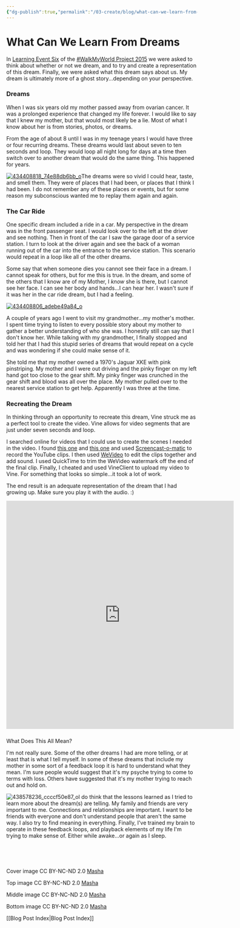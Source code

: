 ```yaml
---
{"dg-publish":true,"permalink":"/03-create/blog/what-can-we-learn-from-dreams/","title":"What Can We Learn From Dreams?","tags":["walkmyworld"]}
---
```


# What Can We Learn From Dreams

In [Learning Event Six](https://sites.google.com/site/walkmyworldproject/2015-learning-events/i-dream) of the [#WalkMyWorld Project 2015](https://sites.google.com/site/walkmyworldproject/2015-learning-events) we were asked to think about whether or not we dream, and to try and create a representation of this dream. Finally, we were asked what this dream says about us. My dream is ultimately more of a ghost story...depending on your perspective.

### Dreams

When I was six years old my mother passed away from ovarian cancer. It was a prolonged experience that changed my life forever. I would like to say that I knew my mother, but that would most likely be a lie. Most of what I know about her is from stories, photos, or dreams.

From the age of about 8 until I was in my teenage years I would have three or four recurring dreams. These dreams would last about seven to ten seconds and loop. They would loop all night long for days at a time then switch over to another dream that would do the same thing. This happened for years.

[![434408818_74e88db6bb_o](images/434408818_74e88db6bb_o-700x380.jpg)](http://wiobyrne.com/wp-content/uploads/2015/02/434408818_74e88db6bb_o.jpg)The dreams were so vivid I could hear, taste, and smell them. They were of places that I had been, or places that I think I had been. I do not remember any of these places or events, but for some reason my subconscious wanted me to replay them again and again.

### **The Car Ride**

One specific dream included a ride in a car. My perspective in the dream was in the front passenger seat. I would look over to the left at the driver and see nothing. Then in front of the car I saw the garage door of a service station. I turn to look at the driver again and see the back of a woman running out of the car into the entrance to the service station. This scenario would repeat in a loop like all of the other dreams.

Some say that when someone dies you cannot see their face in a dream. I cannot speak for others, but for me this is true. In the dream, and some of the others that I know are of my Mother, I _know_ she is there, but I cannot see her face. I can see her body and hands...I can hear her. I wasn't sure if it was her in the car ride dream, but I had a feeling.

[![434408806_adebe49a84_o](images/434408806_adebe49a84_o-700x380.jpg)](http://wiobyrne.com/wp-content/uploads/2015/02/434408806_adebe49a84_o.jpg)

A couple of years ago I went to visit my grandmother...my mother's mother. I spent time trying to listen to every possible story about my mother to gather a better understanding of who she was. I honestly still can say that I don't know her. While talking with my grandmother, I finally stopped and told her that I had this stupid series of dreams that would repeat on a cycle and was wondering if she could make sense of it.

She told me that my mother owned a 1970's Jaguar XKE with pink pinstriping. My mother and I were out driving and the pinky finger on my left hand got too close to the gear shift. My pinky finger was crunched in the gear shift and blood was all over the place. My mother pulled over to the nearest service station to get help. Apparently I was three at the time.

### Recreating the Dream

In thinking through an opportunity to recreate this dream, Vine struck me as a perfect tool to create the video. Vine allows for video segments that are just under seven seconds and loop.

I searched online for videos that I could use to create the scenes I needed in the video. I found [this one](https://www.youtube.com/watch?v=ZyLjfS3UdWM) and [this one](https://www.youtube.com/watch?v=1zYcuO3IeU0) and used [Screencast-o-matic](http://www.screencast-o-matic.com/) to record the YouTube clips. I then used [WeVideo](https://www.wevideo.com/) to edit the clips together and add sound. I used QuickTime to trim the WeVideo watermark off the end of the final clip. Finally, I cheated and used VineClient to upload my video to Vine. For something that looks so simple...it took a lot of work.

The end result is an adequate representation of the dream that I had growing up. Make sure you play it with the audio. :)

<iframe src="https://vine.co/v/O2nxi3M7gAj/embed/simple" width="600" height="600" frameborder="0"></iframe>

### 

<script src="https://platform.vine.co/static/scripts/embed.js"></script>

What Does This All Mean?

I'm not really sure. Some of the other dreams I had are more telling, or at least that is what I tell myself. In some of these dreams that include my mother in some sort of a feedback loop it is hard to understand what they mean. I'm sure people would suggest that it's my psyche trying to come to terms with loss. Others have suggested that it's my mother trying to reach out and hold on.

![438578236_ccccf50e87_o](images/438578236_ccccf50e87_o-750x380.jpg)I do think that the lessons learned as I tried to learn more about the dream(s) are telling. My family and friends are very important to me. Connections and relationships are important. I want to be friends with everyone and don't understand people that aren't the same way. I also try to find meaning in everything. Finally, I've trained my brain to operate in these feedback loops, and playback elements of my life I'm trying to make sense of. Either while awake...or again as I sleep.

 

 

Cover image CC BY-NC-ND 2.0 [Masha](https://www.flickr.com/photos/masha_k_sh/471084625/in/set-72157600032208397)

Top image CC BY-NC-ND 2.0 [Masha](https://www.flickr.com/photos/masha_k_sh/434408818/in/set-72157600032208397)

Middle image CC BY-NC-ND 2.0 [Masha](https://www.flickr.com/photos/masha_k_sh/434408806/in/set-72157600032208397)

Bottom image CC BY-NC-ND 2.0 [Masha](https://www.flickr.com/photos/masha_k_sh/438578236/in/set-72157600032208397)

[[Blog Post Index\|Blog Post Index]]